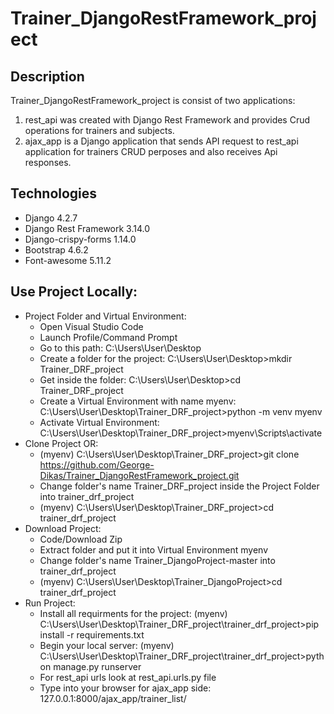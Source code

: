 # Trainer_DjangoRestFramework_project
## Description
Trainer_DjangoRestFramework_project is consist of two applications:
1) rest_api was created with Django Rest Framework and provides Crud operations for trainers and subjects.
2) ajax_app is a Django application that sends API request to rest_api application for trainers CRUD perposes and also receives Api responses.     
## Technologies
* Django 4.2.7
* Django Rest Framework 3.14.0
* Django-crispy-forms 1.14.0
* Bootstrap 4.6.2
* Font-awesome 5.11.2
## Use Project Locally:
* Project Folder and Virtual Environment:		
  - Open Visual Studio Code
  - Launch Profile/Command Prompt																										
  - Go to this path: C:\Users\User\Desktop																					
  - Create a folder for the project: C:\Users\User\Desktop>mkdir Trainer_DRF_project							
  - Get inside the folder: C:\Users\User\Desktop>cd Trainer_DRF_project																							
  - Create a Virtual Environment with name myenv: C:\Users\User\Desktop\Trainer_DRF_project>python -m venv myenv					
  - Activate Virtual Environment: C:\Users\User\Desktop\Trainer_DRF_project>myenv\Scripts\activate										
* Clone Project OR:                                                                                                                     									
  - (myenv) C:\Users\User\Desktop\Trainer_DRF_project>git clone https://github.com/George-Dikas/Trainer_DjangoRestFramework_project.git
  - Change folder's name Trainer_DRF_project inside the Project Folder into trainer_drf_project			
  - (myenv) C:\Users\User\Desktop\Trainer_DRF_project>cd trainer_drf_project	
* Download Project:
  - Code/Download Zip
  - Extract folder and put it into Virtual Environment myenv
  - Change folder's name Trainer_DjangoProject-master into trainer_drf_project
  - (myenv) C:\Users\User\Desktop\Trainer_DjangoProject>cd trainer_drf_project
* Run Project: 
  - Install all requirments for the project: 
    (myenv) C:\Users\User\Desktop\Trainer_DRF_project\trainer_drf_project>pip install -r requirements.txt
  - Begin your local server: 
    (myenv) C:\Users\User\Desktop\Trainer_DRF_project\trainer_drf_project>python manage.py runserver
  - For rest_api urls look at rest_api.urls.py file
  - Type into your browser for ajax_app side: 127.0.0.1:8000/ajax_app/trainer_list/
